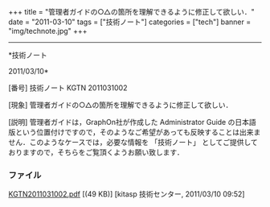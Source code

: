 ﻿+++
title = "管理者ガイドの○△の箇所を理解できるように修正して欲しい．"
date = "2011-03-10"
tags = ["技術ノート"]
categories = ["tech"]
banner = "img/technote.jpg"
+++

-----------------------------------------------------------------------------------------------------------------------------

*技術ノート

2011/03/10*


[番号]
技術ノート KGTN 2011031002

[現象]
管理者ガイドの○△の箇所を理解できるように修正して欲しい．

[説明]
管理者ガイドは，GraphOn社が作成した Administrator Guide
の日本語版という位置付けですので，そのようなご希望があっても反映することは出来ません．このようなケースでは，必要な情報を
「技術ノート」
としてご提供しておりますので，そちらをご覧頂くようお願い致します．


### ファイル

 
 


[KGTN2011031002.pdf](http://techreport.kitasp.net/attachments/download/514/KGTN2011031002.pdf)
 [(49 KB)] [kitasp 技術センター, 2011/03/10
09:52]


 


 

